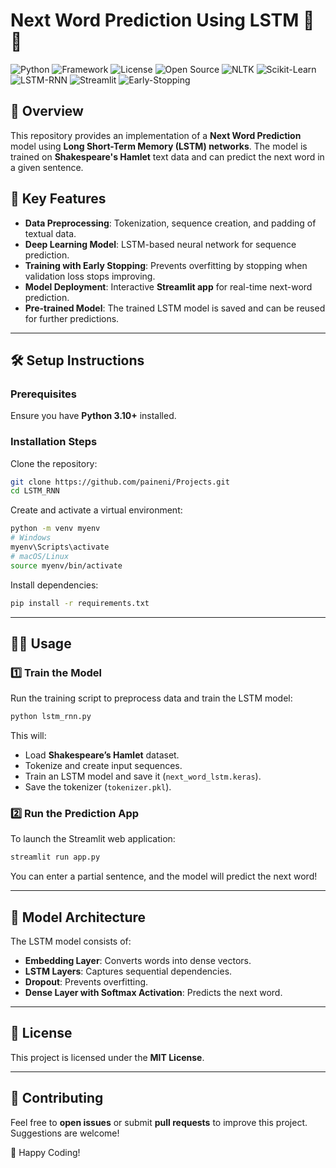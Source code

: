 # Next Word Prediction Using LSTM 🤖📖

![Python](https://img.shields.io/badge/Python-3.7+-blue)
![Framework](https://img.shields.io/badge/Framework-TensorFlow-orange)
![License](https://img.shields.io/badge/License-MIT-green)
![Open Source](https://img.shields.io/badge/Open%20Source-%E2%9D%A4-red)
![NLTK](https://img.shields.io/badge/NLTK-Natural%20Language%20Toolkit-yellowgreen)
![Scikit-Learn](https://img.shields.io/badge/Scikit--Learn-ML-blue)
![LSTM-RNN](https://img.shields.io/badge/LSTM-RNN-deepblue)
![Streamlit](https://img.shields.io/badge/Streamlit-Web%20App-red)
![Early-Stopping](https://img.shields.io/badge/Early%20Stopping-Regularization-orange)

## 📌 Overview
This repository provides an implementation of a **Next Word Prediction** model using **Long Short-Term Memory (LSTM) networks**. The model is trained on **Shakespeare's Hamlet** text data and can predict the next word in a given sentence.

## 🚀 Key Features
- **Data Preprocessing**: Tokenization, sequence creation, and padding of textual data.
- **Deep Learning Model**: LSTM-based neural network for sequence prediction.
- **Training with Early Stopping**: Prevents overfitting by stopping when validation loss stops improving.
- **Model Deployment**: Interactive **Streamlit app** for real-time next-word prediction.
- **Pre-trained Model**: The trained LSTM model is saved and can be reused for further predictions.

---
## 🛠️ Setup Instructions

### **Prerequisites**
Ensure you have **Python 3.10+** installed.


### **Installation Steps**
Clone the repository:
```sh
git clone https://github.com/paineni/Projects.git
cd LSTM_RNN
```

Create and activate a virtual environment:
```sh
python -m venv myenv
# Windows
myenv\Scripts\activate
# macOS/Linux
source myenv/bin/activate
```

Install dependencies:
```sh
pip install -r requirements.txt
```

---
## 🧑‍💻 Usage

### **1️⃣ Train the Model**
Run the training script to preprocess data and train the LSTM model:
```sh
python lstm_rnn.py
```
This will:
- Load **Shakespeare’s Hamlet** dataset.
- Tokenize and create input sequences.
- Train an LSTM model and save it (`next_word_lstm.keras`).
- Save the tokenizer (`tokenizer.pkl`).

### **2️⃣ Run the Prediction App**
To launch the Streamlit web application:
```sh
streamlit run app.py
```
You can enter a partial sentence, and the model will predict the next word!

---
## 🔬 Model Architecture
The LSTM model consists of:
- **Embedding Layer**: Converts words into dense vectors.
- **LSTM Layers**: Captures sequential dependencies.
- **Dropout**: Prevents overfitting.
- **Dense Layer with Softmax Activation**: Predicts the next word.

---
## 📜 License
This project is licensed under the **MIT License**.

---
## 🤝 Contributing
Feel free to **open issues** or submit **pull requests** to improve this project. Suggestions are welcome!


🚀 Happy Coding!

